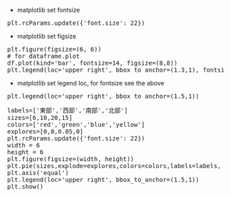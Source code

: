 * matplotlib set fontsize 
<pre>plt.rcParams.update({'font.size': 22})</pre>

* matplotlib set figsize 
<pre>
plt.figure(figsize=(6, 6))
# for dataframe.plot
df.plot(kind='bar', fontsize=14, figsize=(8,8))
plt.legend(loc='upper right', bbox_to_anchor=(1.3,1), fontsize=14)
</pre>

* matplotlib set legend loc, for fontsize see the above 
<pre>plt.legend(loc='upper right', bbox_to_anchor=(1.5,1))</pre>
<pre>
labels=['東部','西部','南部','北部']
sizes=[6,10,20,15]
colors=['red','green','blue','yellow']
explores=[0,0,0.05,0]
plt.rcParams.update({'font.size': 22})
width = 6
height = 6
plt.figure(figsize=(width, height))
plt.pie(sizes,explode=explores,colors=colors,labels=labels, shadow=True,autopct="%.1f%%")
plt.axis('equal')
plt.legend(loc='upper right', bbox_to_anchor=(1.5,1))
plt.show()
</pre>
